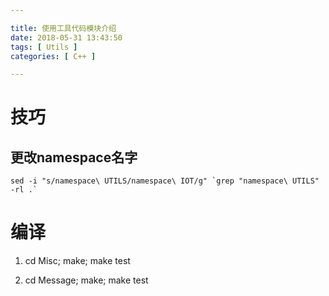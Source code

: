 ```yaml
---

title: 使用工具代码模块介绍
date: 2018-05-31 13:43:50
tags: [ Utils ]
categories: [ C++ ]

---
```



技巧
====

更改namespace名字
-----------------

```
sed -i "s/namespace\ UTILS/namespace\ IOT/g" `grep "namespace\ UTILS" -rl .`
```

编译
====

1. cd Misc; make; make test

2. cd Message; make; make test
